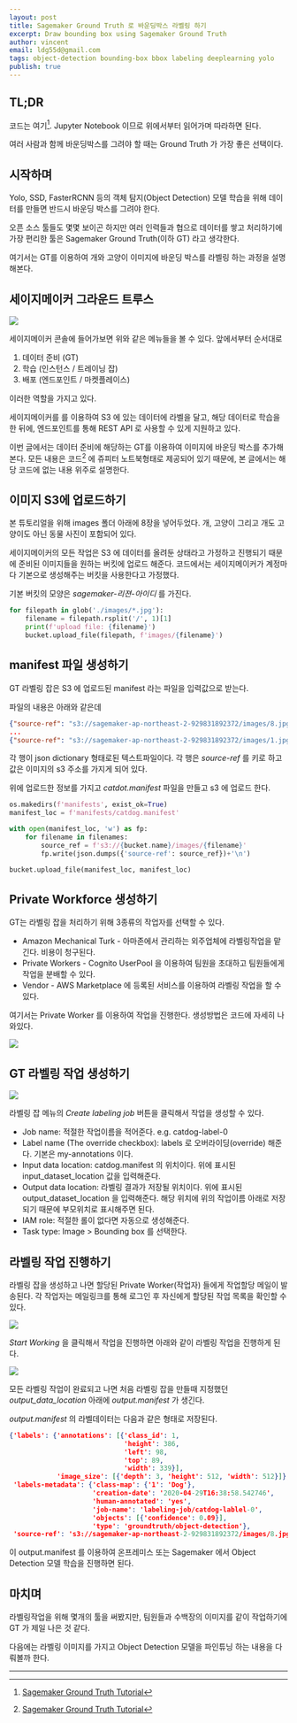 ```yaml
---
layout: post
title: Sagemaker Ground Truth 로 바운딩박스 라벨링 하기
excerpt: Draw bounding box using Sagemaker Ground Truth
author: vincent
email: ldg55d@gmail.com
tags: object-detection bounding-box bbox labeling deeplearning yolo
publish: true
---
```


## TL;DR

코드는 여기[^1]. Jupyter Notebook 이므로 위에서부터 읽어가며 따라하면 된다.

여러 사람과 함께 바운딩박스를 그려야 할 때는 Ground Truth 가 가장 좋은 선택이다.

## 시작하며

Yolo, SSD, FasterRCNN 등의 객체 탐지(Object Detection) 모델 학습을 위해 데이터를 만들면 반드시 바운딩 박스를 그려야 한다.

오픈 소스 툴들도 몇몇 보이곤 하지만 여러 인력들과 협으로 데이터를 쌓고 처리하기에 가장 편리한 툴은 Sagemaker Ground Truth(이하 GT) 라고 생각한다.

여기서는 GT를 이용하여 개와 고양이 이미지에 바운딩 박스를 라벨링 하는 과정을 설명해본다.

## 세이지메이커 그라운드 트루스

![](/assets/img/20200430/sagemaker.png)

세이지메이커 콘솔에 들어가보면 위와 같은 메뉴들을 볼 수 있다. 앞에서부터 순서대로 

1. 데이터 준비 (GT)
2. 학습 (인스턴스 / 트레이닝 잡)
3. 배포 (엔드포인트 / 마켓플레이스)

이러한 역할을 가지고 있다.

세이지메이커를 를 이용하여 S3 에 있는 데이터에 라벨을 달고, 해당 데이터로 학습을 한 뒤에, 엔드포인트를 통해 REST API 로 사용할 수 있게 지원하고 있다.

이번 글에서는 데이터 준비에 해당하는 GT를 이용하여 이미지에 바운딩 박스를 추가해본다. 모든 내용은 코드[^1] 에 쥬피터 노트북형태로 제공되어 있기 때문에, 본 글에서는 해당 코드에 없는 내용 위주로 설명한다.

## 이미지 S3에 업로드하기

본 튜토리얼을 위해 images 폴더 아래에 8장을 넣어두었다. 개, 고양이 그리고 개도 고양이도 아닌 동물 사진이 포함되어 있다.

세이지메이커의 모든 작업은 S3 에 데이터를 올려둔 상태라고 가정하고 진행되기 때문에 준비된 이미지들을 원하는 버킷에 업로드 해준다. 코드에서는 세이지메이커가 계정마다 기본으로 생성해주는 버킷을 사용한다고 가정했다.

기본 버킷의 모양은 *sagemaker-리젼-아이디* 를 가진다.

```python
for filepath in glob('./images/*.jpg'):
    filename = filepath.rsplit('/', 1)[1]
    print(f'upload file: {filename}')
    bucket.upload_file(filepath, f'images/{filename}')
```

## manifest 파일 생성하기

GT 라벨링 잡은 S3 에 업로드된 manifest 라는 파일을 입력값으로 받는다.

파일의 내용은 아래와 같은데

```json
{"source-ref": "s3://sagemaker-ap-northeast-2-929831892372/images/8.jpg"}
...
{"source-ref": "s3://sagemaker-ap-northeast-2-929831892372/images/1.jpg"}
```
각 행이 json dictionary 형태로된 텍스트파일이다.
각 행은 *source-ref* 를 키로 하고 값은 이미지의 s3 주소를 가지게 되어 있다.

위에 업로드한 정보를 가지고 *catdot.manifest* 파일을 만들고 s3 에 업로드 한다.

```python
os.makedirs(f'manifests', exist_ok=True)
manifest_loc = f'manifests/catdog.manifest'

with open(manifest_loc, 'w') as fp:
    for filename in filenames:
        source_ref = f's3://{bucket.name}/images/{filename}'
        fp.write(json.dumps({'source-ref': source_ref})+'\n')

bucket.upload_file(manifest_loc, manifest_loc)
```

## Private Workforce 생성하기

GT는 라벨링 잡을 처리하기 위해 3종류의 작업자를 선택할 수 있다.

* Amazon Mechanical Turk - 아마존에서 관리하는 외주업체에 라벨링작업을 맡긴다. 비용이 청구된다.
* Private Workers - Cognito UserPool 을 이용하여 팀원을 초대하고 팀원들에게 작업을 분배할 수 있다.
* Vendor - AWS Marketplace 에 등록된 서비스를 이용하여 라벨링 작업을 할 수 있다.

여기서는 Private Worker 를 이용하여 작업을 진행한다. 생성방법은 코드에 자세히 나와있다.

![](https://github.com/haandol/sagemaker-groundtruth-tutorial/raw/49bdc7e4064f9e648e1501306234288ee8120d0b/assets/PrivateWorkforce.png)

## GT 라벨링 작업 생성하기

![](https://github.com/haandol/sagemaker-groundtruth-tutorial/raw/49bdc7e4064f9e648e1501306234288ee8120d0b/assets/SetupGroundTruth.png)

라벨링 잡 메뉴의 *Create labeling job* 버튼을 클릭해서 작업을 생성할 수 있다.

* Job name: 적절한 작업이름을 적어준다. e.g. catdog-label-0
* Label name (The override checkbox): labels 로 오버라이딩(override) 해준다. 기본은 my-annotations 이다.
* Input data location: catdog.manifest 의 위치이다. 위에 표시된 input_dataset_location 값을 입력해준다.
* Output data location: 라벨링 결과가 저장될 위치이다. 위에 표시된 output_dataset_location 을 입력해준다. 해당 위치에 위의 작업이름 아래로 저장되기 때문에 부모위치로 표시해주면 된다.
* IAM role: 적절한 롤이 없다면 자동으로 생성해준다.
* Task type: Image > Bounding box 를 선택한다.

## 라벨링 작업 진행하기

라벨링 잡을 생성하고 나면 할당된 Private Worker(작업자) 들에게 작업할당 메일이 발송된다. 각 작업자는 메일링크를 통해 로그인 후 자신에게 할당된 작업 목록을 확인할 수 있다.

![](https://github.com/haandol/sagemaker-groundtruth-tutorial/raw/49bdc7e4064f9e648e1501306234288ee8120d0b/assets/WorkerLabelingJobs.png)

*Start Working* 을 클릭해서 작업을 진행하면 아래와 같이 라벨링 작업을 진행하게 된다.

![](https://github.com/haandol/sagemaker-groundtruth-tutorial/raw/49bdc7e4064f9e648e1501306234288ee8120d0b/assets/2Labels.png)

모든 라벨링 작업이 완료되고 나면 처음 라벨링 잡을 만들때 지정했던 *output_data_location* 아래에 *output.manifest* 가 생긴다.

*output.manifest* 의 라벨데이터는 다음과 같은 형태로 저장된다.

```json
{'labels': {'annotations': [{'class_id': 1,
                             'height': 386,
                             'left': 98,
                             'top': 89,
                             'width': 339}],
            'image_size': [{'depth': 3, 'height': 512, 'width': 512}]},
 'labels-metadata': {'class-map': {'1': 'Dog'},
                     'creation-date': '2020-04-29T16:38:58.542746',
                     'human-annotated': 'yes',
                     'job-name': 'labeling-job/catdog-lablel-0',
                     'objects': [{'confidence': 0.09}],
                     'type': 'groundtruth/object-detection'},
 'source-ref': 's3://sagemaker-ap-northeast-2-929831892372/images/8.jpg'}
```

이 output.manifest 를 이용하여 온프레미스 또는 Sagemaker 에서 Object Detection 모델 학습을 진행하면 된다.

## 마치며

라벨링작업을 위해 몇개의 툴을 써봤지만, 팀원들과 수백장의 이미지를 같이 작업하기에 GT 가 제일 나은 것 같다.

다음에는 라벨링 이미지를 가지고 Object Detection 모델을 파인튜닝 하는 내용을 다뤄볼까 한다.

----

[^1]: [Sagemaker Ground Truth Tutorial](https://github.com/haandol/sagemaker-groundtruth-tutorial/blob/master/Sagemaker%20Ground%20Truth.ipynb)